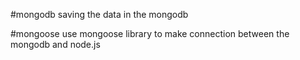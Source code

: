#mongodb
saving the data in the mongodb 

#mongoose 
use mongoose library to make connection between the mongodb and node.js